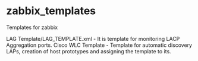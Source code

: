 # zabbix_templates
Templates for zabbix

LAG Template/LAG_TEMPLATE.xml - It is template for monitoring LACP Aggregation ports.
Cisco WLC Template - Template for automatic discovery LAPs, creation of host prototypes and assigning the template to its.
